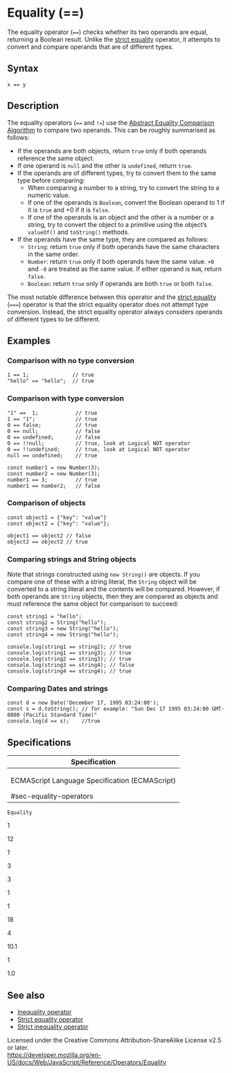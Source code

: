 Equality (==)
=============

The equality operator (`==`) checks whether its two operands are equal, returning a Boolean result. Unlike the [strict equality](strict_equality) operator, it attempts to convert and compare operands that are of different types.

Syntax
------

    x == y

Description
-----------

The equality operators (`==` and `!=`) use the [Abstract Equality Comparison Algorithm](https://www.ecma-international.org/ecma-262/5.1/#sec-11.9.3) to compare two operands. This can be roughly summarised as follows:

-   If the operands are both objects, return `true` only if both operands reference the same object.
-   If one operand is `null` and the other is `undefined`, return `true`.
-   If the operands are of different types, try to convert them to the same type before comparing:
    -   When comparing a number to a string, try to convert the string to a numeric value.
    -   If one of the operands is `Boolean`, convert the Boolean operand to 1 if it is `true` and +0 if it is `false`.
    -   If one of the operands is an object and the other is a number or a string, try to convert the object to a primitive using the object’s `valueOf()` and `toString()` methods.
-   If the operands have the same type, they are compared as follows:
    -   `String`: return `true` only if both operands have the same characters in the same order.
    -   `Number`: return `true` only if both operands have the same value. `+0` and `-0` are treated as the same value. If either operand is `NaN`, return `false`.
    -   `Boolean`: return `true` only if operands are both `true` or both `false`.

The most notable difference between this operator and the [strict equality](strict_equality) (`===`) operator is that the strict equality operator does not attempt type conversion. Instead, the strict equality operator always considers operands of different types to be different.

Examples
--------

### Comparison with no type conversion

    1 == 1;              // true
    "hello" == "hello";  // true

### Comparison with type conversion

    "1" ==  1;            // true
    1 == "1";             // true
    0 == false;           // true
    0 == null;            // false
    0 == undefined;       // false
    0 == !!null;          // true, look at Logical NOT operator
    0 == !!undefined;     // true, look at Logical NOT operator
    null == undefined;    // true

    const number1 = new Number(3);
    const number2 = new Number(3);
    number1 == 3;         // true
    number1 == number2;   // false

### Comparison of objects

    const object1 = {"key": "value"}
    const object2 = {"key": "value"};

    object1 == object2 // false
    object2 == object2 // true

### Comparing strings and String objects

Note that strings constructed using `new String()` are objects. If you compare one of these with a string literal, the `String` object will be converted to a string literal and the contents will be compared. However, if both operands are `String` objects, then they are compared as objects and must reference the same object for comparison to succeed:

    const string1 = "hello";
    const string2 = String("hello");
    const string3 = new String("hello");
    const string4 = new String("hello");

    console.log(string1 == string2); // true
    console.log(string1 == string3); // true
    console.log(string2 == string3); // true
    console.log(string3 == string4); // false
    console.log(string4 == string4); // true

### Comparing Dates and strings

    const d = new Date('December 17, 1995 03:24:00');
    const s = d.toString(); // for example: "Sun Dec 17 1995 03:24:00 GMT-0800 (Pacific Standard Time)"
    console.log(d == s);    //true

Specifications
--------------

<table><colgroup><col style="width: 100%" /></colgroup><thead><tr class="header"><th>Specification</th></tr></thead><tbody><tr class="odd"><td><p>ECMAScript Language Specification (ECMAScript)<br />
</p><span class="small">#sec-equality-operators</span></td></tr></tbody></table>

`Equality`

1

12

1

3

3

1

1

18

4

10.1

1

1.0

See also
--------

-   [Inequality operator](inequality)
-   [Strict equality operator](strict_equality)
-   [Strict inequality operator](strict_inequality)

Licensed under the Creative Commons Attribution-ShareAlike License v2.5 or later.  
<a href="https://developer.mozilla.org/en-US/docs/Web/JavaScript/Reference/Operators/Equality" class="_attribution-link">https://developer.mozilla.org/en-US/docs/Web/JavaScript/Reference/Operators/Equality</a>
